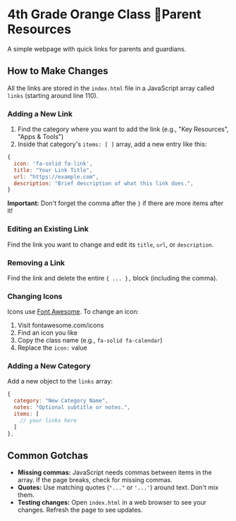 # 4th Grade Orange Class  Parent Resources

A simple webpage with quick links for parents and guardians.

## How to Make Changes

All the links are stored in the `index.html` file in a JavaScript array called `links` (starting around line 110).

### Adding a New Link

1. Find the category where you want to add the link (e.g., "Key Resources", "Apps & Tools")
2. Inside that category's `items: [ ]` array, add a new entry like this:

```javascript
{
  icon: 'fa-solid fa-link',
  title: "Your Link Title",
  url: "https://example.com",
  description: "Brief description of what this link does.",
}
```

**Important:** Don't forget the comma after the `}` if there are more items after it!

### Editing an Existing Link

Find the link you want to change and edit its `title`, `url`, or `description`.

### Removing a Link

Find the link and delete the entire `{ ... },` block (including the comma).

### Changing Icons

Icons use [Font Awesome](https://fontawesome.com/icons). To change an icon:
1. Visit fontawesome.com/icons
2. Find an icon you like
3. Copy the class name (e.g., `fa-solid fa-calendar`)
4. Replace the `icon:` value

### Adding a New Category

Add a new object to the `links` array:

```javascript
{
  category: "New Category Name",
  notes: "Optional subtitle or notes.",
  items: [
    // your links here
  ]
},
```

## Common Gotchas

- **Missing commas:** JavaScript needs commas between items in the array. If the page breaks, check for missing commas.
- **Quotes:** Use matching quotes (`"..."` or `'...'`) around text. Don't mix them.
- **Testing changes:** Open `index.html` in a web browser to see your changes. Refresh the page to see updates.

